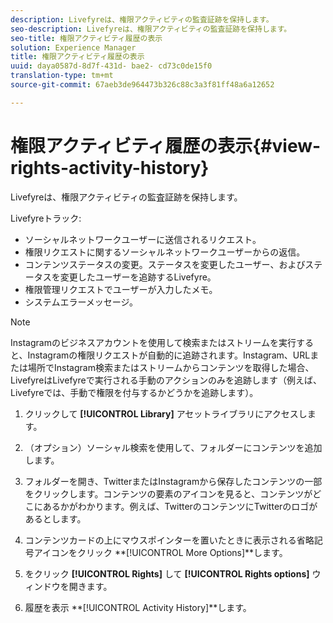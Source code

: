 ```yaml
---
description: Livefyreは、権限アクティビティの監査証跡を保持します。
seo-description: Livefyreは、権限アクティビティの監査証跡を保持します。
seo-title: 権限アクティビティ履歴の表示
solution: Experience Manager
title: 権限アクティビティ履歴の表示
uuid: daya0587d-8d7f-431d- bae2- cd73c0de15f0
translation-type: tm+mt
source-git-commit: 67aeb3de964473b326c88c3a3f81ff48a6a12652

---
```



# 権限アクティビティ履歴の表示{#view-rights-activity-history}

Livefyreは、権限アクティビティの監査証跡を保持します。

Livefyreトラック:

* ソーシャルネットワークユーザーに送信されるリクエスト。
* 権限リクエストに関するソーシャルネットワークユーザーからの返信。
* コンテンツステータスの変更。ステータスを変更したユーザー、およびステータスを変更したユーザーを追跡するLivefyre。
* 権限管理リクエストでユーザーが入力したメモ。
* システムエラーメッセージ。

>[!NOTE]
>
>Instagramのビジネスアカウントを使用して検索またはストリームを実行すると、Instagramの権限リクエストが自動的に追跡されます。Instagram、URLまたは場所でInstagram検索またはストリームからコンテンツを取得した場合、LivefyreはLivefyreで実行される手動のアクションのみを追跡します（例えば、Livefyreでは、手動で権限を付与するかどうかを追跡します）。

1. クリックして **[!UICONTROL Library]** アセットライブラリにアクセスします。
1. （オプション）ソーシャル検索を使用して、フォルダーにコンテンツを追加します。
1. フォルダーを開き、TwitterまたはInstagramから保存したコンテンツの一部をクリックします。コンテンツの要素のアイコンを見ると、コンテンツがどこにあるかがわかります。例えば、TwitterのコンテンツにTwitterのロゴがあるとします。
1. コンテンツカードの上にマウスポインターを置いたときに表示される省略記号アイコンをクリック **[!UICONTROL More Options]**します。
1. をクリック **[!UICONTROL Rights]** して **[!UICONTROL Rights options]** ウィンドウを開きます。

1. 履歴を表示 **[!UICONTROL Activity History]**します。

